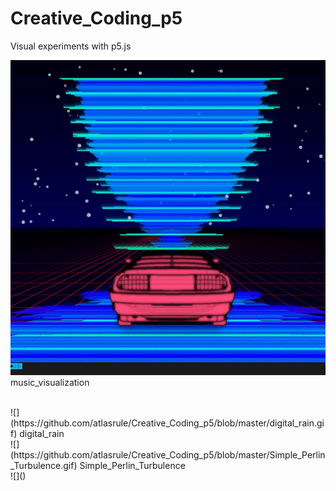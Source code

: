 # Creative_Coding_p5
Visual experiments with p5.js

![](https://github.com/atlasrule/Creative_Coding_p5/blob/master/music_visualization.gif)
music_visualization

<br>
![](https://github.com/atlasrule/Creative_Coding_p5/blob/master/digital_rain.gif)
digital_rain

<br>
![](https://github.com/atlasrule/Creative_Coding_p5/blob/master/Simple_Perlin_Turbulence.gif)
Simple_Perlin_Turbulence

<br>
![]()
